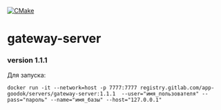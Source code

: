 [![CMake](https://github.com/k-morozov/GatewayServer/actions/workflows/cmake.yml/badge.svg)](https://github.com/k-morozov/GatewayServer/actions/workflows/cmake.yml)

# gateway-server
### version 1.1.1
Для запуска:

````
docker run -it --network=host -p 7777:7777 registry.gitlab.com/app-goodok/servers/gateway-server:1.1.1  --user="имя_пользователя" --pass="пароль" --name="имя_базы" --host="127.0.0.1"
````
